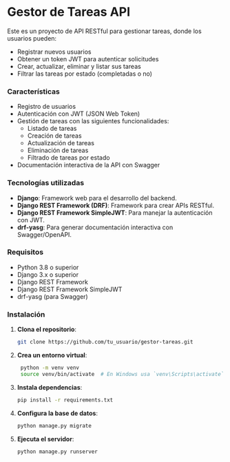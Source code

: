 # Gestor de Tareas API

Este es un proyecto de API RESTful para gestionar tareas, donde los usuarios pueden:
- Registrar nuevos usuarios
- Obtener un token JWT para autenticar solicitudes
- Crear, actualizar, eliminar y listar sus tareas
- Filtrar las tareas por estado (completadas o no)

### Características

- Registro de usuarios
- Autenticación con JWT (JSON Web Token)
- Gestión de tareas con las siguientes funcionalidades:
  - Listado de tareas
  - Creación de tareas
  - Actualización de tareas
  - Eliminación de tareas
  - Filtrado de tareas por estado
- Documentación interactiva de la API con Swagger

### Tecnologías utilizadas

- **Django**: Framework web para el desarrollo del backend.
- **Django REST Framework (DRF)**: Framework para crear APIs RESTful.
- **Django REST Framework SimpleJWT**: Para manejar la autenticación con JWT.
- **drf-yasg**: Para generar documentación interactiva con Swagger/OpenAPI.

### Requisitos

- Python 3.8 o superior
- Django 3.x o superior
- Django REST Framework
- Django REST Framework SimpleJWT
- drf-yasg (para Swagger)

### Instalación

1. **Clona el repositorio**:

   ```bash
   git clone https://github.com/tu_usuario/gestor-tareas.git
   
2. **Crea un entorno virtual**:

   ```bash
    python -m venv venv
    source venv/bin/activate  # En Windows usa `venv\Scripts\activate`
   
3. **Instala dependencias**:

   ```bash
   pip install -r requirements.txt
   
4. **Configura la base de datos**:

   ```bash
   python manage.py migrate
   
5. **Ejecuta el servidor**:

   ```bash
   python manage.py runserver
